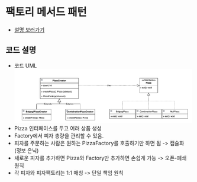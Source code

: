 # 팩토리 메서드 패턴
- [설명 보러가기](https://github.com/5onchangwoo/computer-sciences/blob/main/design-pattern/factory_method.md)

## 코드 설명
- 코드 UML  
  ![uml](./PizzaCreator.png)
- Pizza 인터페이스를 두고 여러 상품 생성
- Factory에서 피자 총량을 관리할 수 있음.
- 피자를 주문하는 사람은 원하는 PizzaFactory를 호출하기만 하면 됨 -> 캡슐화 (정보 은닉)
- 새로운 피자를 추가하면 Pizza와 Factory만 추가하면 손쉽게 가능 -> 오픈-폐쇄 원칙
- 각 피자와 피자팩토리는 1:1 매칭 -> 단일 책임 원칙
